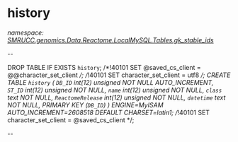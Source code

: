 ﻿# history
_namespace: [SMRUCC.genomics.Data.Reactome.LocalMySQL.Tables.gk_stable_ids](./index.md)_

--
 
 DROP TABLE IF EXISTS `history`;
 /*!40101 SET @saved_cs_client = @@character_set_client */;
 /*!40101 SET character_set_client = utf8 */;
 CREATE TABLE `history` (
 `DB_ID` int(12) unsigned NOT NULL AUTO_INCREMENT,
 `ST_ID` int(12) unsigned NOT NULL,
 `name` int(12) unsigned NOT NULL,
 `class` text NOT NULL,
 `ReactomeRelease` int(12) unsigned NOT NULL,
 `datetime` text NOT NULL,
 PRIMARY KEY (`DB_ID`)
 ) ENGINE=MyISAM AUTO_INCREMENT=2608518 DEFAULT CHARSET=latin1;
 /*!40101 SET character_set_client = @saved_cs_client */;
 
 --




